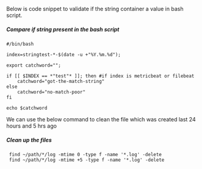 Below is code snippet to validate if the string container a value in bash script.

##### Compare if string present in the bash script

```
#/bin/bash

index=stringtest-*-$(date -u +"%Y.%m.%d");

export catchword="";

if [[ $INDEX == *"test"* ]]; then #if index is metricbeat or filebeat
    catchword="got-the-match-string"
else
    catchword="no-match-poor"
fi

echo $catchword

```

We can use the below command to clean the file which was created last 24 hours and 5 hrs ago
##### Clean up the files

```
 find ~/path/*/log -mtime 0 -type f -name '*.log' -delete 
 find ~/path/*/log -mtime +5 -type f -name '*.log' -delete
 
```
